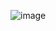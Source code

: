![image](https://user-images.githubusercontent.com/61377755/170135515-acdbe861-5b74-41e4-91fc-436b205bfcb5.png)
